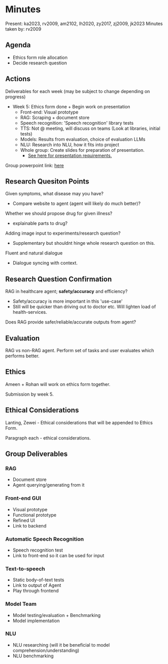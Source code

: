 # Minutes
Present: ka2023, rv2009, am2102, lh2020, zy2017, zj2009, jk2023
Minutes taken by: rv2009

## Agenda
- Ethics form role allocation
- Decide research question

## Actions

Deliverables for each week (may be subject to change depending on progress)

- Week 5: Ethics form done + Begin work on presentation
    - Front-end: Visual prototype
    - RAG: Scraping + document store
    - Speech recognition: 'Speech recognition' library tests
    - TTS: Not @ meeting, will discuss on teams (Look at libraries, initial tests)
    - Models: Results from evaluation, choice of evaluation LLMs
    - NLU: Research into NLU, how it fits into project
    - Whole group: Create slides for preparation of presentation.
        - [See here for presentation requirements.](https://canvas.hw.ac.uk/courses/28888/files/3822398?module_item_id=2076014)

Group powerpoint link: [here](03-02-2025.md)

## Research Quesiton Points
Given symptoms, what disease may you have?
- Compare website to agent (agent will likely do much better)?

Whether we should propose drug for given illness?
- explainable parts to drug?

Adding image input to experiments/research question?
- Supplementary but shouldnt hinge whole research question on this.

Fluent and natural dialogue
- Dialogue syncing with context.

## Research Question Confirmation
RAG in healthcare agent; **safety/accuracy** and efficiency?
- Safety/accuracy is more important in this 'use-case'
- Still will be quicker than driving out to doctor etc. Will lighten load of health-services.

Does RAG provide safer/reliable/accurate outputs from agent?

## Evaluation
RAG vs non-RAG agent. Perform set of tasks and user evaluates which performs better.

## Ethics

Ameen + Rohan will work on ethics form together.

Submission by week 5.

## Ethical Considerations

Lanting, Zewei - Ethical considerations that will be appended to Ethics Form.

Paragraph each - ethical considerations.

## Group Deliverables

### RAG

- Document store
- Agent querying/generating from it

### Front-end  GUI

- Visual prototype
- Functional prototype
- Refined UI
- Link to backend

### Automatic Speech Recognition

- Speech recognition test
- Link to front-end so it can be used for input

### Text-to-speech

- Static body-of-text tests
- Link to output of Agent
- Play through frontend

### Model Team

- Model testing/evaluation + Benchmarking
- Model implementation

### NLU

- NLU researching (will it be beneficial to model comprehension/understanding)
- NLU benchmarking



